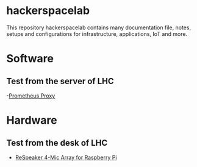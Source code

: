 # hackerspacelab
This repository hackerspacelab contains many documentation file, notes, setups and configurations for infrastructure, applications, IoT and more.

# Software
## Test from the server of LHC
-[Prometheus Proxy](https://github.com/pambrose/prometheus-proxy)


# Hardware
## Test from the desk of LHC
- [ReSpeaker 4-Mic Array for Raspberry Pi](https://wiki.seeedstudio.com/ReSpeaker_4_Mic_Array_for_Raspberry_Pi/)
